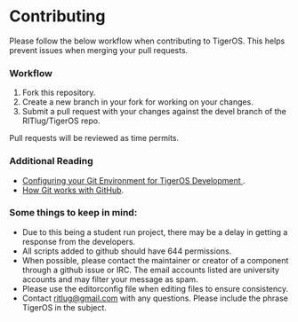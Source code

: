  Contributing
====================

Please follow the below workflow when contributing to TigerOS. This helps prevent issues when merging your pull requests. 

### Workflow
1. Fork this repository. 
2. Create a new branch in your fork for working on your changes.
3. Submit a pull request with your changes against the devel branch of the RITlug/TigerOS repo.

 Pull requests will be reviewed as time permits.

### Additional Reading
* [Configuring your Git Environment for TigerOS Development ](https://help.github.com/articles/configuring-a-remote-for-a-fork/).
* [How Git works with GitHub](https://git-scm.com/book/en/v2/GitHub-Contributing-to-a-Project).

### Some things to keep in mind:
* Due to this being a student run project, there may be a delay in getting a response from the developers.
* All scripts added to github should have 644 permissions.
* When possible, please contact the maintainer or creator of a component through a github issue or IRC. The email accounts listed are university accounts and may filter your message as spam. 
* Please use the editorconfig file when editing files to ensure consistency.
* Contact ritlug@gmail.com with any questions. Please include the phrase TigerOS in the subject.
